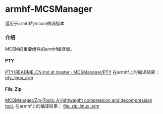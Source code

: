 # armhf-MCSManager

适用于armhf的mcsm微调版本

### 介绍

MCSM的重要组件的armhf编译版。

#### PTY

[PTY/README_CN.md at master · MCSManager/PTY](https://github.com/MCSManager/PTY/blob/master/README_CN.md) 在armhf上的编译结果： [pty_linux_arm](/lib/pty_linux_arm)

#### File_Zip

[MCSManager/Zip-Tools: A lightweight compression and decompression tool.](https://github.com/MCSManager/Zip-Tools#) 在armhf上的编译结果： [file_zip_linux_arm](/lib/file_zip_linux_arm)